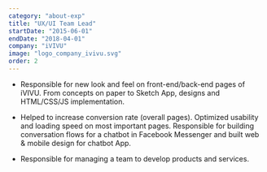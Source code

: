 ```yaml
---
category: "about-exp"
title: "UX/UI Team Lead"
startDate: "2015-06-01"
endDate: "2018-04-01"
company: "iVIVU"
image: "logo_company_ivivu.svg"
order: 2
---
```


- Responsible for new look and feel on front-end/back-end pages of iVIVU. From concepts on paper to Sketch App, designs and HTML/CSS/JS implementation.

- Helped to increase conversion rate (overall pages). Optimized usability and loading speed on most important pages. Responsible for building conversation flows for a chatbot in Facebook Messenger and built web & mobile design for chatbot App.

- Responsible for managing a team to develop products and services.
